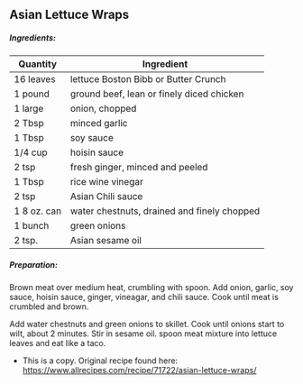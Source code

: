 
## Asian Lettuce Wraps

##### Ingredients:
Quantity        |    Ingredient
--------------- | -------------------------------------
16 leaves       | lettuce Boston Bibb or Butter Crunch
1 pound         | ground beef, lean or finely diced chicken
1 large         | onion, chopped
2 Tbsp          | minced garlic
1 Tbsp          | soy sauce
1/4 cup         | hoisin sauce
2 tsp           | fresh ginger, minced and peeled
1 Tbsp          | rice wine vinegar
2 tsp           | Asian Chili sauce
1 8 oz. can     | water chestnuts, drained and finely chopped
1 bunch         | green onions
2 tsp.          | Asian sesame oil

##### Preparation:
Brown meat over medium heat, crumbling with spoon.  Add onion, garlic, soy sauce, hoisin sauce,
ginger, vineagar, and chili sauce.  Cook until meat is crumbled and brown.

Add water chestnuts and green onions to skillet.  Cook until onions start to wilt, about
2 minutes.  Stir in sesame oil.  spoon meat mixture into lettuce leaves and eat like a taco.

* This is a copy. Original recipe found here:  https://www.allrecipes.com/recipe/71722/asian-lettuce-wraps/
